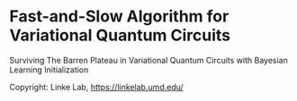 # Fast-and-Slow Algorithm for Variational Quantum Circuits
Surviving The Barren Plateau in Variational Quantum Circuits with Bayesian Learning Initialization

Copyright: Linke Lab, https://linkelab.umd.edu/
